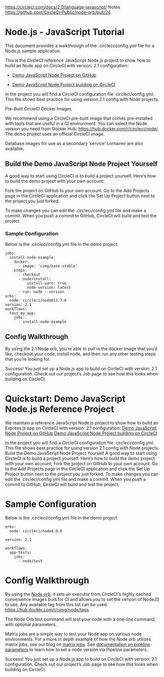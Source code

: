 
https://circleci.com/docs/2.0/language-javascript/
Notes
https://github.com/CircleCI-Public/node-orb/pull/24
 

# Node.js - JavaScript Tutorial
This document provides a walkthrough of the .circleci/config.yml file for a Node.js sample application.

This is the CircleCI reference JavaScript Node.js project to show how to build an Node app on CircleCI with version: 2.1 configuration:

* [Demo JavaScript Node Project on GitHub](https://github.com/CircleCI-Public/circleci-demo-javascript-react-app/tree/2.1-orb-example)

* [Demo JavaScript Node Project building on CircleCI](https://circleci.com/gh/CircleCI-Public/circleci-demo-javascript-react-app)

In the project you will find a CircleCI configuration file .circleci/config.yml. This file shows best practice for using version 2.1 config with Node projects.

Pre-Built CircleCI Docker Images

We recommend using a CircleCI pre-built image that comes pre-installed with tools that are useful in a CI environment. You can select the Node version you need from Docker Hub: https://hub.docker.com/r/circleci/node/. The demo project uses an official CircleCI image.

Database images for use as a secondary ‘service’ container are also available.

## Build the Demo JavaScript Node Project Yourself
A good way to start using CircleCI is to build a project yourself. Here’s how to build the demo project with your own account:

Fork the project on GitHub to your own account.
Go to the Add Projects page in the CircleCI application and click the Set Up Project button next to the project you just forked.

To make changes you can edit the .circleci/config.yml file and make a commit. When you push a commit to GitHub, CircleCI will build and test the project.

### Sample Configuration
Below is the .circleci/config.yml file in the demo project.

```
jobs:
  install-node-example:
    docker:
      - image: 'cimg/base:stable'
    steps:
      - checkout
      - node/install:
          install-yarn: true
          node-version: latest
      - run: node --version
orbs:
  node: circleci/node@13.7.0
version: 2.1
workflows:
  test_my_app:
    jobs:
      - install-node-example
```
 

## Config Walkthrough

By using the  2.1 Node orb, you’re able to pull in the docker image that you’d like, checkout your  code,  install node,  and then  run  any other  testing  steps that you’re looking for. 
 
Success! You just set up a Node.js app to build on CircleCI with version: 2.1 configuration. Check out our project’s Job page to see how this looks when building on CircleCI.


# Quickstart: Demo JavaScript Node.js Reference Project
We maintain a reference JavaScript Node.js project to show how to build an Express.js app on CircleCI with version: 2.1 configuration:
[Demo JavaScript Node Project on GitHub](https://github.com/CircleCI-Public/circleci-demo-javascript-react-app)
[Demo JavaScript Node Project building on CircleCI](https://app.circleci.com/pipelines/github/CircleCI-Public/circleci-demo-javascript-react-app)

In the project you will find a CircleCI configuration file .circleci/config.yml. This file shows best practice for using version 2.1 config with Node projects.
Build the Demo JavaScript Node Project Yourself
A good way to start using CircleCI is to build a project yourself. Here’s how to build the demo project with your own account:
Fork the project on GitHub to your own account.
Go to the Add Projects page in the CircleCI application and click the Set Up Project button next to the project you just forked.
To make changes you can edit the .circleci/config.yml file and make a commit. When you push a commit to GitHub, CircleCI will build and test the project.

# Sample Configuration
Below is the .circleci/config.yml file in the demo project.

```
orbs:
  node: circleci/node4.0.0

version: 2.1

workflows:
  app-tests:
    jobs:
      - node/test
```

# Config Walkthrough
By using the  [Node orb](https://circleci.com/orbs/registry/orb/circleci/node#jobs-test), it sets an executor from CircleCI's highly cached convenience images built for CI and allows you to set the version of NodeJS to use. Any available tag from this list can be used: https://hub.docker.com/r/cimg/node/tags.
 
The Node Orb test command will test your code with a one-line command, with optional parameters.

Matrix jobs are a simple way to test your Node app on various node environments. For a more in depth example of how the Node orb utilizes matrix jobs, see our blog on [matrix jobs](https://circleci.com/blog/circleci-matrix-jobs/). See [documentation on pipeline parameters](https://circleci.com/docs/2.0/pipeline-variables/#pipeline-parameters-in-configuration) to learn how to set a node version via Pipeline parameters.

Success! You just set up a Node.js app to build on CircleCI with version: 2.1 configuration. Check out our project’s Job page to see how this looks when building on CircleCI.



